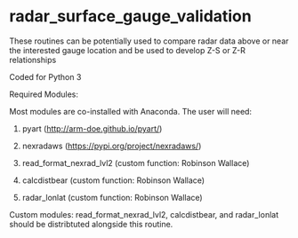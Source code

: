 # radar_surface_gauge_validation
These routines can be potentially used to compare radar data above or near the interested gauge location and be used to develop Z-S or Z-R relationships

Coded for Python 3

Required Modules: 

Most modules are co-installed with Anaconda. The user will need: 

1) pyart (http://arm-doe.github.io/pyart/)

2) nexradaws (https://pypi.org/project/nexradaws/)

3) read_format_nexrad_lvl2 (custom function: Robinson Wallace)

4) calcdistbear (custom function: Robinson Wallace)

5) radar_lonlat (custom function: Robinson Wallace)


Custom modules: read_format_nexrad_lvl2, calcdistbear, and radar_lonlat should be distribtuted alongside this routine. 
